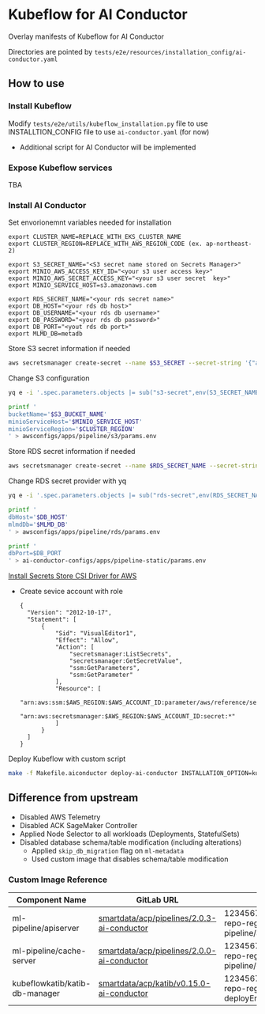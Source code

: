 # Kubeflow for AI Conductor

Overlay manifests of Kubeflow for AI Conductor

Directories are pointed by `tests/e2e/resources/installation_config/ai-conductor.yaml`

## How to use

### Install Kubeflow

Modify `tests/e2e/utils/kubeflow_installation.py` file to use INSTALLTION_CONFIG file to use `ai-conductor.yaml` (for now)
* Additional script for AI Conductor will be implemented

### Expose Kubeflow services

TBA

### Install AI Conductor

Set envorionemnt variables needed for installation

```
export CLUSTER_NAME=REPLACE_WITH_EKS_CLUSTER_NAME
export CLUSTER_REGION=REPLACE_WITH_AWS_REGION_CODE (ex. ap-northeast-2)

export S3_SECRET_NAME="<S3 secret name stored on Secrets Manager>"
export MINIO_AWS_ACCESS_KEY_ID="<your s3 user access key>"
export MINIO_AWS_SECRET_ACCESS_KEY="<your s3 user secret  key>"
export MINIO_SERVICE_HOST=s3.amazonaws.com

export RDS_SECRET_NAME="<your rds secret name>"
export DB_HOST="<your rds db host>"
export DB_USERNAME="<your rds db username>"
export DB_PASSWORD="<your rds db password>"
export DB_PORT="<yout rds db port>"
export MLMD_DB=metadb
```

Store S3 secret information if needed

```bash
aws secretsmanager create-secret --name $S3_SECRET --secret-string '{"accesskey":"'$MINIO_AWS_ACCESS_KEY_ID'","secretkey":"'$MINIO_AWS_SECRET_ACCESS_KEY'"}' --region $CLUSTER_REGION
```

Change S3 configuration

```bash
yq e -i '.spec.parameters.objects |= sub("s3-secret",env(S3_SECRET_NAME))' awsconfigs/common/aws-secrets-manager/s3/secret-provider.yaml

printf '
bucketName='$S3_BUCKET_NAME'
minioServiceHost='$MINIO_SERVICE_HOST'
minioServiceRegion='$CLUSTER_REGION'
' > awsconfigs/apps/pipeline/s3/params.env
```

Store RDS secret information if needed

```bash
aws secretsmanager create-secret --name $RDS_SECRET_NAME --secret-string '{"username":"'$DB_USERNAME'","password":"'$DB_PASSWORD'","database":"kubeflow","host":"'$DB_HOST'","port":"'$DB_PORT'"}' --region $CLUSTER_REGION
```

Change RDS secret provider with yq

```bash
yq e -i '.spec.parameters.objects |= sub("rds-secret",env(RDS_SECRET_NAME))' awsconfigs/common/aws-secrets-manager/rds/secret-provider.yaml

printf '
dbHost='$DB_HOST'
mlmdDb='$MLMD_DB'
' > awsconfigs/apps/pipeline/rds/params.env

printf '
dbPort=$DB_PORT
' > ai-conductor-configs/apps/pipeline-static/params.env
```

[Install Secrets Store CSI Driver for AWS](https://awslabs.github.io/kubeflow-manifests/docs/deployment/rds-s3/guide/#install-csi-driver-and-update-kfp-configurations)

* Create sevice account with role
  ```
  {
    "Version": "2012-10-17",
    "Statement": [
        {
            "Sid": "VisualEditor1",
            "Effect": "Allow",
            "Action": [
                "secretsmanager:ListSecrets",
                "secretsmanager:GetSecretValue",
                "ssm:GetParameters",
                "ssm:GetParameter"
            ],
            "Resource": [
                "arn:aws:ssm:$AWS_REGION:$AWS_ACCOUNT_ID:parameter/aws/reference/secretsmanager/*",
                "arn:aws:secretsmanager:$AWS_REGION:$AWS_ACCOUNT_ID:secret:*"
            ]
        }
    ]
  }
  ```

Deploy Kubeflow with custom script

```bash
make -f Makefile.aiconductor deploy-ai-conductor INSTALLATION_OPTION=kustomize DEPLOYMENT_OPTION=rds-s3 PIPELINE_S3_CREDENTIAL_OPTION=static
```

## Difference from upstream

* Disabled AWS Telemetry
* Disabled ACK SageMaker Controller
* Applied Node Selector to all workloads (Deployments, StatefulSets)
* Disabled database schema/table modification (including alterations)
  * Applied `skip_db_migration` flag on `ml-metadata` 
  * Used custom image that disables schema/table modification

### Custom Image Reference

| Component Name | GitLab URL | Image URL |
| - | - | - |
| ml-pipeline/apiserver | [smartdata/acp/pipelines/2.0.3-ai-conductor](http://mod.lge.com/hub/smartdata/acp/pipelines/-/tree/2.0.0-alpha.7-ai-conductor?ref_type=heads) | 123456789012.dkr.ecr.region.amazonaws.com/ecr-repo-regionAlias-infraName-deployEnv/ml-pipeline/api-server:2.0.3 |
| ml-pipeline/cache-server | [smartdata/acp/pipelines/2.0.0-ai-conductor](http://mod.lge.com/hub/smartdata/acp/pipelines/-/tree/2.0.0-rc.2-ai-conductor?ref_type=heads) | 123456789012.dkr.ecr.region.amazonaws.com/ecr-repo-regionAlias-infraName-deployEnv/ml-pipeline/cache-server:2.0.0 |
| kubeflowkatib/katib-db-manager | [smartdata/acp/katib/v0.15.0-ai-conductor](http://mod.lge.com/hub/smartdata/acp/katib/-/commits/v0.15.0-ai-conductor) | 123456789012.dkr.ecr.region.amazonaws.com/ecr-repo-regionAlias-infraName-deployEnv/kubeflowkatib/katib-db-manager:v0.15.0 |

